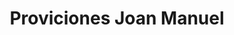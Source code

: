---
title: "Proviciones Joan Manuel"
url: /san-cristobal/proviciones-joan-manuel/
shop: Allgemein
---